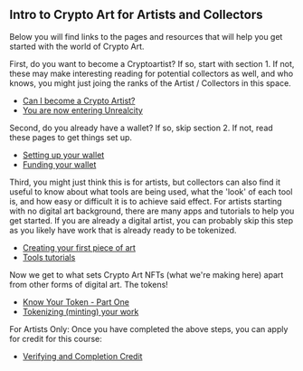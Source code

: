 

## Intro to Crypto Art for Artists and Collectors

Below you will find links to the pages and resources that will help you get started with the world of Crypto Art.

First, do you want to become a Cryptoartist?  If so, start with section 1.  If not, these may make interesting reading for 
potential collectors as well, and who knows, you might just joing the ranks of the Artist / Collectors in this space.

* [Can I become a Crypto Artist?](https://cryptoartschool.github.io/IntroCapsule/1.1-Can-I-become-a-Crypto-Artist)
* [You are now entering Unrealcity](https://cryptoartschool.github.io/IntroCapsule/1.2-You-Are-Now-Entering-Unrealcity)

Second, do you already have a wallet?  If so, skip section 2.  If not, read these pages to get things set up.

* [Setting up your wallet](https://cryptoartschool.github.io/IntroCapsule/2.1-Setting-up-your-wallet)
* [Funding your wallet](https://cryptoartschool.github.io/IntroCapsule/2.2-Funding-a-wallet)

Third, you might just think this is for artists, but collectors can also find it useful to know about what tools are 
being used, what the 'look' of each tool is, and how easy or difficult it is to achieve said effect.  For artists starting
with no digital art background, there are many apps and tutorials to help you get started.  If you are already a digital
artist, you can probably skip this step as you likely have work that is already ready to be tokenized.

* [Creating your first piece of art](https://cryptoartschool.github.io/IntroCapsule/3.1-Creating-the-image-your-want-to-tokenize)
* [Tools tutorials](https://beta.cent.co/~cryptoartschool)

Now we get to what sets Crypto Art NFTs (what we're making here) apart from other forms of digital art.  The tokens!

* [Know Your Token - Part One](https://beta.cent.co/+sku644)
* [Tokenizing (minting) your work](https://cryptoartschool.github.io/IntroCapsule/4.1-Tokenizing-your-work)


For Artists Only:  Once you have completed the above steps, you can apply for credit for this course:
* [Verifying and Completion Credit](https://cryptoartschool.github.io/IntroCapsule/5.1-Verifying-and-Completion-Credit)
